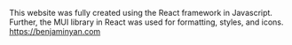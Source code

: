 This website was fully created using the React framework in Javascript. Further, the MUI library in React was used for formatting, styles, and icons.
https://benjaminyan.com
